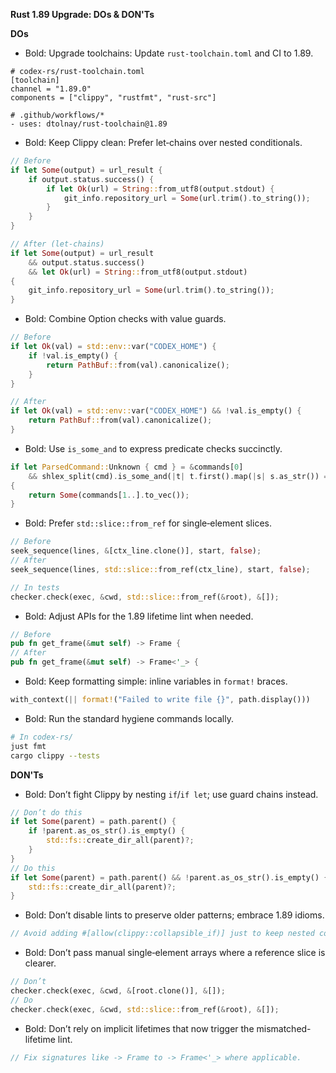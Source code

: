 **Rust 1.89 Upgrade: DOs & DON'Ts**

**DOs**
- Bold: Upgrade toolchains: Update `rust-toolchain.toml` and CI to 1.89.
```
# codex-rs/rust-toolchain.toml
[toolchain]
channel = "1.89.0"
components = ["clippy", "rustfmt", "rust-src"]

# .github/workflows/*
- uses: dtolnay/rust-toolchain@1.89
```

- Bold: Keep Clippy clean: Prefer let‑chains over nested conditionals.
```rust
// Before
if let Some(output) = url_result {
    if output.status.success() {
        if let Ok(url) = String::from_utf8(output.stdout) {
            git_info.repository_url = Some(url.trim().to_string());
        }
    }
}

// After (let-chains)
if let Some(output) = url_result
    && output.status.success()
    && let Ok(url) = String::from_utf8(output.stdout)
{
    git_info.repository_url = Some(url.trim().to_string());
}
```

- Bold: Combine Option checks with value guards.
```rust
// Before
if let Ok(val) = std::env::var("CODEX_HOME") {
    if !val.is_empty() {
        return PathBuf::from(val).canonicalize();
    }
}

// After
if let Ok(val) = std::env::var("CODEX_HOME") && !val.is_empty() {
    return PathBuf::from(val).canonicalize();
}
```

- Bold: Use `is_some_and` to express predicate checks succinctly.
```rust
if let ParsedCommand::Unknown { cmd } = &commands[0]
    && shlex_split(cmd).is_some_and(|t| t.first().map(|s| s.as_str()) == Some("echo"))
{
    return Some(commands[1..].to_vec());
}
```

- Bold: Prefer `std::slice::from_ref` for single‑element slices.
```rust
// Before
seek_sequence(lines, &[ctx_line.clone()], start, false);
// After
seek_sequence(lines, std::slice::from_ref(ctx_line), start, false);

// In tests
checker.check(exec, &cwd, std::slice::from_ref(&root), &[]);
```

- Bold: Adjust APIs for the 1.89 lifetime lint when needed.
```rust
// Before
pub fn get_frame(&mut self) -> Frame {
// After
pub fn get_frame(&mut self) -> Frame<'_> {
```

- Bold: Keep formatting simple: inline variables in `format!` braces.
```rust
with_context(|| format!("Failed to write file {}", path.display()))
```

- Bold: Run the standard hygiene commands locally.
```bash
# In codex-rs/
just fmt
cargo clippy --tests
```

**DON'Ts**
- Bold: Don’t fight Clippy by nesting `if`/`if let`; use guard chains instead.
```rust
// Don’t do this
if let Some(parent) = path.parent() {
    if !parent.as_os_str().is_empty() {
        std::fs::create_dir_all(parent)?;
    }
}
// Do this
if let Some(parent) = path.parent() && !parent.as_os_str().is_empty() {
    std::fs::create_dir_all(parent)?;
}
```

- Bold: Don’t disable lints to preserve older patterns; embrace 1.89 idioms.
```rust
// Avoid adding #[allow(clippy::collapsible_if)] just to keep nested conditionals.
```

- Bold: Don’t pass manual single‑element arrays where a reference slice is clearer.
```rust
// Don’t
checker.check(exec, &cwd, &[root.clone()], &[]);
// Do
checker.check(exec, &cwd, std::slice::from_ref(&root), &[]);
```

- Bold: Don’t rely on implicit lifetimes that now trigger the mismatched-lifetime lint.
```rust
// Fix signatures like -> Frame to -> Frame<'_> where applicable.
```